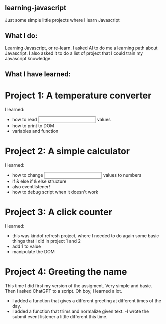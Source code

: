 ## learning-javascript

Just some simple little projects where I learn Javascript

## What I do:

Learning Javascript, or re-learn. I asked AI to do me a learning path about Javascript. I also asked it to do a list of project that I could train my Javascript knowledge.

## What I have learned:

# Project 1: A temperature converter

I learned:

- how to read <input> values
- how to print to DOM
- variables and function

# Project 2: A simple calculator

I learned:

- how to change <input> values to numbers
- if & else if & else structure
- also eventlistener!
- how to debug script when it doesn't work

# Project 3: A click counter

I learned:

- this was kindof refresh project, where I needed to do again some basic things that I did in project 1 and 2
- add 1 to value
- manipulate the DOM

# Project 4: Greeting the name

This time I did first my version of the assigment. Very simple and basic.
Then I asked ChatGPT to a script. Oh boy, I learned a lot.

- I added a function that gives a different greeting at different times of the day.
- I added a function that trims and normalize given text.
  -I wrote the submit event listener a little different this time.
